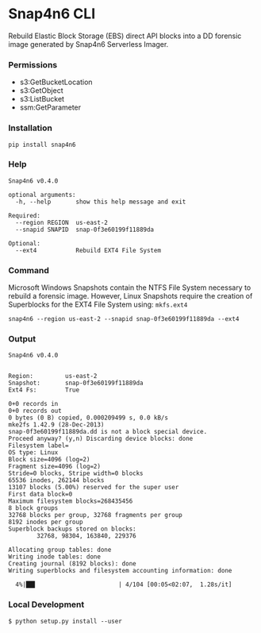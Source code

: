 # Snap4n6 CLI

Rebuild Elastic Block Storage (EBS) direct API blocks into a DD forensic image generated by Snap4n6 Serverless Imager.

### Permissions

- s3:GetBucketLocation
- s3:GetObject
- s3:ListBucket
- ssm:GetParameter

### Installation

```
pip install snap4n6
```

### Help

```
Snap4n6 v0.4.0

optional arguments:
  -h, --help       show this help message and exit

Required:
  --region REGION  us-east-2
  --snapid SNAPID  snap-0f3e60199f11889da

Optional:
  --ext4           Rebuild EXT4 File System
```

### Command

Microsoft Windows Snapshots contain the NTFS File System necessary to rebuild a forensic image.  However, Linux Snapshots require the creation of  Superblocks for the EXT4 File System using: ```mkfs.ext4```

```
snap4n6 --region us-east-2 --snapid snap-0f3e60199f11889da --ext4
```

### Output

```
Snap4n6 v0.4.0


Region:         us-east-2
Snapshot:       snap-0f3e60199f11889da
Ext4 Fs:        True

0+0 records in
0+0 records out
0 bytes (0 B) copied, 0.000209499 s, 0.0 kB/s
mke2fs 1.42.9 (28-Dec-2013)
snap-0f3e60199f11889da.dd is not a block special device.
Proceed anyway? (y,n) Discarding device blocks: done                            
Filesystem label=
OS type: Linux
Block size=4096 (log=2)
Fragment size=4096 (log=2)
Stride=0 blocks, Stripe width=0 blocks
65536 inodes, 262144 blocks
13107 blocks (5.00%) reserved for the super user
First data block=0
Maximum filesystem blocks=268435456
8 block groups
32768 blocks per group, 32768 fragments per group
8192 inodes per group
Superblock backups stored on blocks: 
        32768, 98304, 163840, 229376

Allocating group tables: done                            
Writing inode tables: done                            
Creating journal (8192 blocks): done
Writing superblocks and filesystem accounting information: done

  4%|██▌                       | 4/104 [00:05<02:07,  1.28s/it]
```

### Local Development

```
$ python setup.py install --user
```
